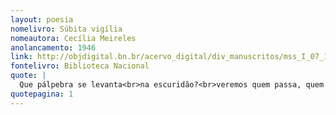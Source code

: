 ```yaml
---
layout: poesia
nomelivro: Súbita vigília
nomeautora: Cecília Meireles
anolancamento: 1946
link: http://objdigital.bn.br/acervo_digital/div_manuscritos/mss_I_07_12_033A_n39/mss_I_07_12_033A_n39.pdf
fontelivro: Biblioteca Nacional
quote: |
  Que pálpebra se levanta<br>na escuridão?<br>veremos quem passa, quem chega,<br>Saberemos por onde vão?
quotepagina: 1
---
```

